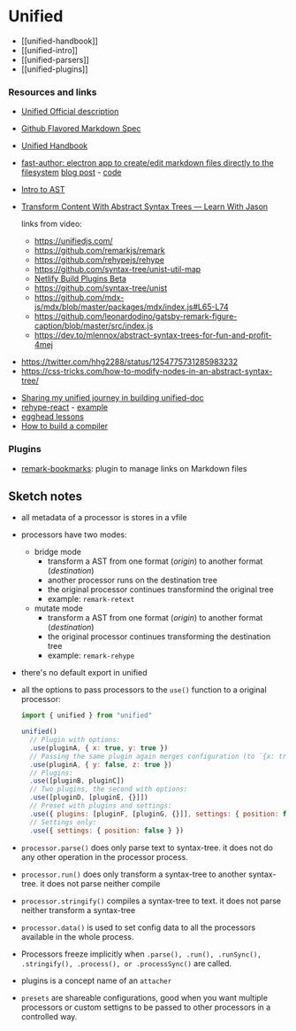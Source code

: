 # Unified

- [[unified-handbook]]
- [[unified-intro]]
- [[unified-parsers]]
- [[unified-plugins]]

### Resources and links

- [Unified Official description](https://github.com/unifiedjs/unified/blob/main/readme.md#description)
- [Github Flavored Markdown Spec](https://github.github.com/gfm)
- [Unified Handbook](./handbook.md)

- [fast-author: electron app to create/edit markdown files directly to the filesystem](https://dev.to/exampro/i-had-to-build-my-own-markdown-editor-because-no-tool-was-fast-enough-for-me-3b3o) [blog post](https://dev.to/exampro/i-had-to-build-my-own-markdown-editor-because-no-tool-was-fast-enough-for-me-3b3o) - [code](https://github.com/ExamProCo/fast-author#How-to-run-the-application-in-development)
- [Intro to AST](https://egghead.io/lessons/javascript-introduction-to-abstract-syntax-trees)
- [Transform Content With Abstract Syntax Trees — Learn With Jason](https://www.youtube.com/watch?v=acb2osL1VPE)

  links from video:

  - https://unifiedjs.com/
  - https://github.com/remarkjs/remark
  - https://github.com/rehypejs/rehype
  - https://github.com/syntax-tree/unist-util-map
  - [Netlify Build Plugins Beta](https://www.netlify.com/build/plugins...)
  - https://github.com/syntax-tree/unist
  - https://github.com/mdx-js/mdx/blob/master/packages/mdx/index.js#L65-L74
  - https://github.com/leonardodino/gatsby-remark-figure-caption/blob/master/src/index.js
  - https://dev.to/mlennox/abstract-syntax-trees-for-fun-and-profit-4mej

* https://twitter.com/hhg2288/status/1254775731285983232
* https://css-tricks.com/how-to-modify-nodes-in-an-abstract-syntax-tree/

- [Sharing my unified journey in building unified-doc](https://spectrum.chat/unified/general/sharing-my-unified-journey-in-building-unified-doc~77f7e2d8-6496-4764-b040-a4250199ce69)
- [rehype-react](https://github.com/rehypejs/rehype-react) - [example](https://codesandbox.io/s/rehype-react-example-rc7bg)
- [egghead lessons](https://egghead.io/lessons/javascript-remove-markdown-nodes-from-a-document-with-unist-util-remove)
- [How to build a compiler](https://www.youtube.com/watch?v=ZYFOWesCm_0)

### Plugins

- [remark-bookmarks](https://github.com/remarkjs/remark-bookmarks): plugin to manage links on Markdown files

## Sketch notes

- all metadata of a processor is stores in a vfile
- processors have two modes:
  - bridge mode
    - transform a AST from one format (_origin_) to another format (_destination_)
    - another processor runs on the destination tree
    - the original processor continues transformind the original tree
    - example: `remark-retext`
  - mutate mode
    - transform a AST from one format (_origin_) to another format (_destination_)
    - the original processor continues transforming the destination tree
    - example: `remark-rehype`
- there's no default export in unified
- all the options to pass processors to the `use()` function to a original processor:

  ```js
  import { unified } from "unified"

  unified()
    // Plugin with options:
    .use(pluginA, { x: true, y: true })
    // Passing the same plugin again merges configuration (to `{x: true, y: false, z: true}`):
    .use(pluginA, { y: false, z: true })
    // Plugins:
    .use([pluginB, pluginC])
    // Two plugins, the second with options:
    .use([pluginD, [pluginE, {}]])
    // Preset with plugins and settings:
    .use({ plugins: [pluginF, [pluginG, {}]], settings: { position: false } })
    // Settings only:
    .use({ settings: { position: false } })
  ```

- `processor.parse()` does only parse text to syntax-tree. it does not do any other operation in the processor process.
- `processor.run()` does only transform a syntax-tree to another syntax-tree. it does not parse neither compile
- `processor.stringify()` compiles a syntax-tree to text. it does not parse neither transform a syntax-tree
- `processor.data()` is used to set config data to all the processors available in the whole process.
- Processors freeze implicitly when `.parse(), .run(), .runSync(), .stringify(), .process(), or .processSync()` are called.
- plugins is a concept name of an `attacher`
- `presets` are shareable configurations, good when you want multiple processors or custom settigns to be passed to other processors in a controlled way.



```

```
